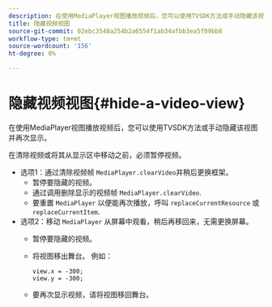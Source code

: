 ```yaml
---
description: 在使用MediaPlayer视图播放视频后，您可以使用TVSDK方法或手动隐藏该视图并再次显示。
title: 隐藏视频视图
source-git-commit: 02ebc3548a254b2a6554f1ab34afbb3ea5f09bb8
workflow-type: tm+mt
source-wordcount: '156'
ht-degree: 0%

---
```


# 隐藏视频视图{#hide-a-video-view}

在使用MediaPlayer视图播放视频后，您可以使用TVSDK方法或手动隐藏该视图并再次显示。

在清除视频或将其从显示区中移动之前，必须暂停视频。
* 选项1：通过清除视频帧 `MediaPlayer.clearVideo`并&#x200B;稍后更换框架。
   * 暂停要隐藏的视频。
   * 通过调用删除显示的视频帧 `MediaPlayer.clearVideo`.
   * 要重置 `MediaPlayer` 以便能再次播放，呼叫 `replaceCurrentResource` 或 `replaceCurrentItem`.
* 选项2：移动 `MediaPlayer` 从屏幕中观看，稍后再移回来，无需更换屏幕。
   * 暂停要隐藏的视频。
   * 将视图移出舞台。 例如：

     ```
     view.x = -300; 
     view.y = -300;
     ```

   * 要再次显示视频，请将视图移回舞台。
